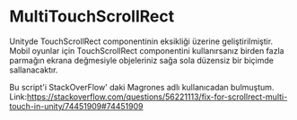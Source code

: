 # MultiTouchScrollRect
 Unityde TouchScrollRect componentinin eksikliği üzerine geliştirilmiştir. Mobil oyunlar için TouchScrollRect componentini kullanırsanız birden fazla parmağın ekrana değmesiyle objeleriniz sağa sola düzensiz bir biçimde sallanacaktır.

 Bu script'i StackOverFlow' daki Magrones adlı kullanıcadan bulmuştum.
 Link:https://stackoverflow.com/questions/56221113/fix-for-scrollrect-multi-touch-in-unity/74451909#74451909
